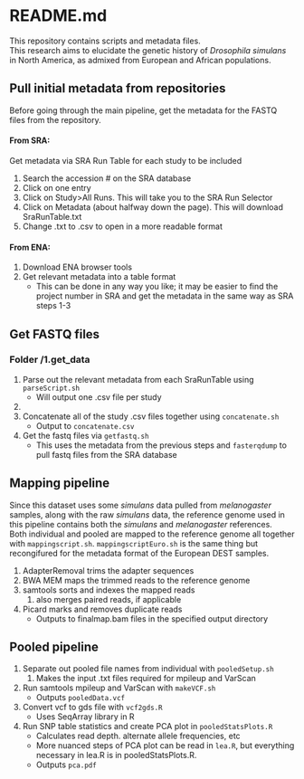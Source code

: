 # README.md

This repository contains scripts and metadata files.
<br> This research aims to elucidate the genetic history of _Drosophila simulans_
in North America, as admixed from European and African populations.

## Pull initial metadata from repositories
Before going through the main pipeline, get the metadata for the FASTQ files
from the repository.
#### From SRA:
Get metadata via SRA Run Table for each study to be included
1. Search the accession # on the SRA database
2. Click on one entry
3. Click on Study>All Runs. This will take you to the SRA Run Selector
4. Click on Metadata (about halfway down the page). This will download SraRunTable.txt
5. Change .txt to .csv to open in a more readable format

#### From ENA:
1. Download ENA browser tools
2. Get relevant metadata into a table format
   - This can be done in any way you like; it may be easier to find the project number in SRA and get the metadata in the same way as SRA steps 1-3

## Get FASTQ files
### Folder /1.get_data

1. Parse out the relevant metadata from each SraRunTable using `parseScript.sh`
   - Will output one .csv file per study
2. 
2. Concatenate all of the study .csv files together using `concatenate.sh`
   - Output to `concatenate.csv`
3. Get the fastq files via `getfastq.sh`
   - This uses the metadata from the previous steps and `fasterqdump` to pull fastq files from the SRA database

## Mapping pipeline
Since this dataset uses some _simulans_ data pulled from _melanogaster_ samples, along with the raw _simulans_ data, the reference genome used in this pipeline contains both the _simulans_ and _melanogaster_ references. <br>
Both individual and pooled are mapped to the reference genome all together with `mappingscript.sh`. `mappingscriptEuro.sh` is the same thing but recongifured for the metadata format of the European DEST samples.
1. AdapterRemoval trims the adapter sequences
2. BWA MEM maps the trimmed reads to the reference genome
3. samtools sorts and indexes the mapped reads
   1. also merges paired reads, if applicable
4. Picard marks and removes duplicate reads
   - Outputs to finalmap.bam files in the specified output directory

## Pooled pipeline
1. Separate out pooled file names from individual with `pooledSetup.sh`
   1. Makes the input .txt files required for mpileup and VarScan
2. Run samtools mpileup and VarScan with `makeVCF.sh`
   - Outputs `pooledData.vcf`
3. Convert vcf to gds file with `vcf2gds.R`
   - Uses SeqArray library in R
4. Run SNP table statistics and create PCA plot in `pooledStatsPlots.R`
   - Calculates read depth. alternate allele frequencies, etc
   - More nuanced steps of PCA plot can be read in `lea.R`, but everything necessary in lea.R is in pooledStatsPlots.R.
   - Outputs `pca.pdf`

